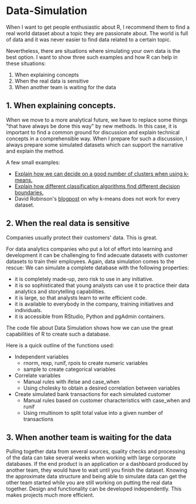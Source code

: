 # Data-Simulation

When I want to get people enthusiastic about R, I recommend them to find a real world dataset about a topic they are passionate about. The world is full of data and it was never easier to find data related to a certain topic.

Nevertheless, there are situations where simulating your own data is the best option. I want to show three such examples and how R can help in these situations:

1. When explaining concepts
2. When the real data is sensitive
3. When another team is waiting for the data

## 1. When explaining concepts.

When we move to a more analytical future, we have to replace some things "that have always be done this way" by new methods. In this case, it is important to find a common ground for discussion and explain technical concepts in a comprehensible way. When I prepare for such a discussion, I always prepare some simulated datasets which can support the narrative and explain the method.

A few small examples:
* [Explain how we can decide on a good number of clusters when using k-means.](https://github.com/richardvogg/Data-Simulation/tree/master/Explain%20clustering%20concepts)
* [Explain how different classification algorithms find different decision boundaries.](https://github.com/richardvogg/Data-Simulation/tree/master/Explain%20decision%20boundaries)
* David Robinson's [blogpost](http://varianceexplained.org/r/kmeans-free-lunch/) on why k-means does not work for every dataset.

## 2. When the real data is sensitive
Companies usually protect their customers' data. This is great.

For data analytics companies who put a lot of effort into learning and development it can be challenging to find adecuate datasets with customer datasets to train their employees. Again, data simulation comes to the rescue: We can simulate a complete database with the following properties:

* it is completely made-up, zero risk to use in any initiative.
* it is so sophisticated that young analysts can use it to practice their data analytics and storytelling capabilities.
* it is large, so that analysts learn to write efficient code.
* it is available to everybody in the company, training initiatives and individuals.
* it is accessible from RStudio, Python and pgAdmin containers.

The code file about Data Simulation shows how we can use the great capabilities of R to create such a database.

Here is a quick outline of the functions used:
* Independent variables
  * rnorm, rexp, runif, rpois to create numeric variables
  * sample to create categorical variables
* Correlate variables
  * Manual rules with ifelse and case_when
  * Using cholesky to obtain a desired correlation between variables
* Create simulated bank transactions for each simulated customer
  * Manual rules based on customer characteristics with case_when and runif
  * Using rmultinom to split total value into a given number of transactions


## 3. When another team is waiting for the data
Pulling together data from several sources, quality checks and processing of the data can take several weeks when working with large corporate databases.
If the end product is an application or a dashboard produced by another team, they would have to wait until you finish the dataset. Knowing the approximate data structure and being able to simulate data can get the other team started while you are still working on putting the real data together. Design and functionality can be developed independently. This makes projects much more efficient.
